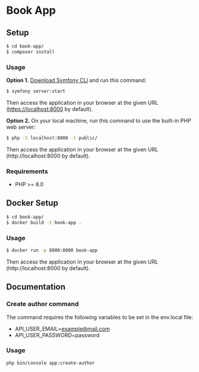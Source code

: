 # Book App

## Setup
```bash
$ cd book-app/
$ composer install
```
### Usage
**Option 1.** [Download Symfony CLI](https://symfony.com/download) and run this command:

```bash
$ symfony server:start
```

Then access the application in your browser at the given URL (<https://localhost:8000> by default).

**Option 2.** 
On your local machine, run this command to use the built-in PHP web server:

```bash
$ php -S localhost:8000 -t public/
```

Then access the application in your browser at the given URL (http://localhost:8000 by default).

### Requirements
- PHP >= 8.0

## Docker Setup
```bash
$ cd book-app/
$ docker build -t book-app . 
```

### Usage
```bash
$ docker run -p 8000:8000 book-app 
```

Then access the application in your browser at the given URL (http://localhost:8000 by default).

## Documentation
### Create author command
The command requires the following variables to be set in the env.local file:
- API_USER_EMAIL=example@mail.com
- API_USER_PASSWORD=password

### Usage

```bash
php bin/console app:create-author
```
